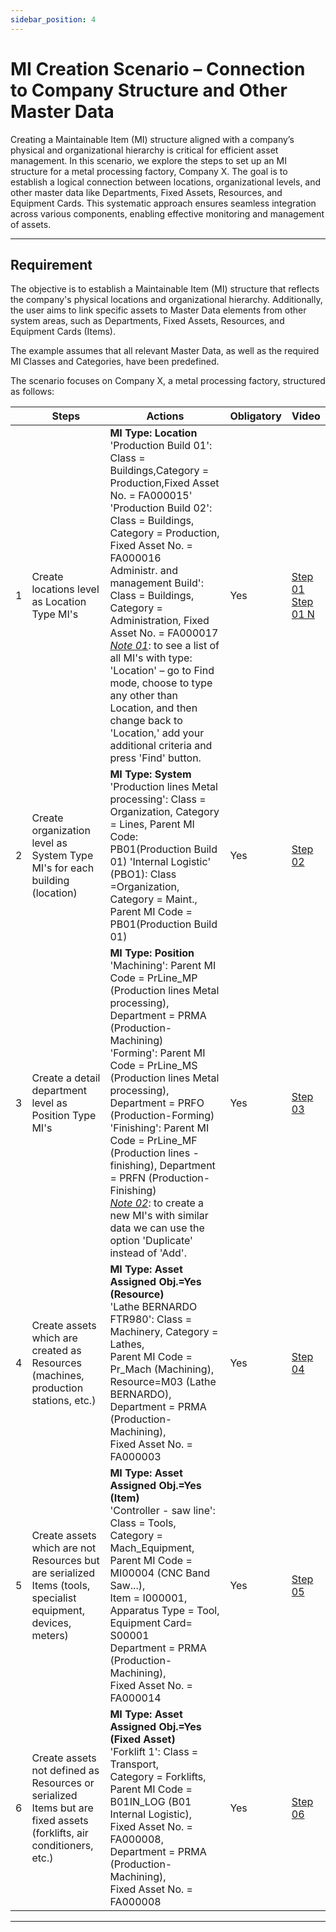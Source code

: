 ```yaml
---
sidebar_position: 4
---
```


# MI Creation Scenario – Connection to Company Structure and Other Master Data

Creating a Maintainable Item (MI) structure aligned with a company’s physical and organizational hierarchy is critical for efficient asset management. In this scenario, we explore the steps to set up an MI structure for a metal processing factory, Company X. The goal is to establish a logical connection between locations, organizational levels, and other master data like Departments, Fixed Assets, Resources, and Equipment Cards. This systematic approach ensures seamless integration across various components, enabling effective monitoring and management of assets.

---

## Requirement

The objective is to establish a Maintainable Item (MI) structure that reflects the company's physical locations and organizational hierarchy. Additionally, the user aims to link specific assets to Master Data elements from other system areas, such as Departments, Fixed Assets, Resources, and Equipment Cards (Items).

The example assumes that all relevant Master Data, as well as the required MI Classes and Categories, have been predefined.

The scenario focuses on Company X, a metal processing factory, structured as follows:

| | Steps | Actions | Obligatory | Video |
|--- | --- | --- | --- | --- |
| 1 | Create locations level as Location Type MI's | **MI Type: Location** <br/>'Production Build 01': Class = Buildings,Category = Production,Fixed Asset No. = FA000015' <br/>'Production Build 02': Class = Buildings, Category = Production, Fixed Asset No. = FA000016 <br/>Administr. and management Build': Class = Buildings, Category = Administration, Fixed Asset No. = FA000017 <u>*Note 01*</u>: to see a list of all MI's with type: 'Location' – go to Find mode, choose to type any other than Location, and then change back to 'Location,' add your additional criteria and press 'Find' button.| Yes | [Step 01](https://youtu.be/va0b2QNTsqo?si=myb1UTq0KlvHOuzg) <br/>[Step 01 N](https://youtu.be/bZ3ztQR4Ajo?si=lQeeDcEQvGKLeWvW) |
| 2 | Create organization level as System Type MI's for each building (location) | **MI Type: System** <br/>'Production lines Metal processing': Class = Organization, Category = Lines, Parent MI Code: PB01(Production Build 01) 'Internal Logistic' (PBO1): Class =Organization, Category = Maint., Parent MI Code = PB01(Production Build 01) | Yes | [Step 02](https://youtu.be/ag3PXEVqMhQ?si=6dPul_J5QzZafrls) |
| 3 | Create a detail department level as Position Type MI's | **MI Type: Position** <br/>'Machining': Parent MI Code = PrLine_MP (Production lines Metal processing), Department = PRMA (Production-Machining) <br/>'Forming': Parent MI Code = PrLine_MS (Production lines Metal processing), Department = PRFO (Production-Forming) <br/>'Finishing': Parent MI Code = PrLine_MF (Production lines - finishing), Department = PRFN (Production-Finishing) <br/><u>*Note 02*</u>: to create a new MI's with similar data we can use the option 'Duplicate' instead of 'Add'. | Yes | [Step 03](https://youtu.be/lBJTT2Cv_5U?si=L85g1QOs3LM6crO6) |
| 4 | Create assets which are created as Resources (machines, production stations, etc.) | **MI Type: Asset Assigned Obj.=Yes (Resource)** <br/>'Lathe BERNARDO FTR980': Class = Machinery, Category = Lathes, <br/>Parent MI Code = Pr_Mach (Machining), <br/>Resource=M03 (Lathe BERNARDO), <br/>Department = PRMA (Production-Machining), <br/>Fixed Asset No. = FA000003 | Yes | [Step 04](https://youtu.be/kNyQFLzX96E?si=RbfDjm008o59MhJx) |
| 5 | Create assets which are not Resources but are serialized Items (tools, specialist equipment, devices, meters) | **MI Type: Asset Assigned Obj.=Yes (Item)** <br/>'Controller - saw line': <br/>Class = Tools, <br/>Category = Mach_Equipment, <br/>Parent MI Code = MI00004 (CNC Band Saw...), <br/>Item = I000001, <br/>Apparatus Type = Tool, <br/>Equipment Card= S00001 <br/>Department = PRMA (Production-Machining), <br/>Fixed Asset No. = FA000014 | Yes | [Step 05](https://youtu.be/nmplHtImkp4?si=yTeFZorG_lucd1Wm) |
| 6 | Create assets not defined as Resources or serialized Items but are fixed assets (forklifts, air conditioners, etc.) | **MI Type: Asset Assigned Obj.=Yes (Fixed Asset)** <br/>'Forklift 1': Class = Transport, <br/>Category = Forklifts, <br/>Parent MI Code = B01IN_LOG (B01 Internal Logistic), <br/>Fixed Asset No. = FA000008, <br/>Department = PRMA (Production-Machining), <br/>Fixed Asset No. = FA000008 | Yes | [Step 06](https://www.youtube.com/watch?v=_9-yoXLIqDs) |

---
